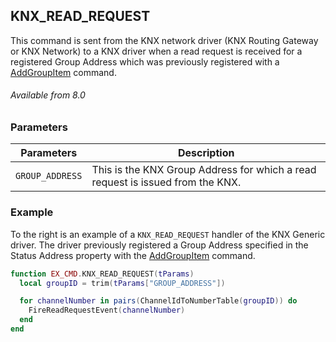 ## KNX\_READ\_REQUEST

This command is sent from the KNX network driver (KNX Routing Gateway or KNX Network) to a KNX driver when a read request is received for a registered Group Address which was previously registered with a [AddGroupItem][1] command.

###### Available from 8.0


### Parameters

| Parameters  | Description |
| --- | --- |
| `GROUP_ADDRESS` | This is the KNX Group Address for which a read request is issued from the KNX. |


### Example

To the right is an example of a `KNX_READ_REQUEST` handler of the KNX Generic driver. The driver previously registered a Group Address specified in the Status Address property with the [AddGroupItem][2] command.


```lua
function EX_CMD.KNX_READ_REQUEST(tParams)
  local groupID = trim(tParams["GROUP_ADDRESS"])

  for channelNumber in pairs(ChannelIdToNumberTable(groupID)) do
    FireReadRequestEvent(channelNumber)
  end
end
```

[1]:	https://control4.github.io/docs-driverworks-draft/#add_group_item
[2]:	https://control4.github.io/docs-driverworks-draft/#add_group_item